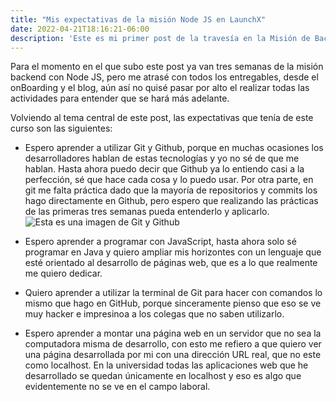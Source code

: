 ```yaml
---
title: "Mis expectativas de la misión Node JS en LaunchX"
date: 2022-04-21T18:16:21-06:00
description: 'Este es mi primer post de la travesía en la Misión de Backend con Node JS de Launch X.'
---
```


Para el momento en el que subo este post ya van tres semanas de la misión backend con Node JS, pero me atrasé con todos los entregables, desde el onBoarding y el blog, aún así no quisé pasar por alto el realizar todas las actividades para entender que se hará más adelante.

Volviendo al tema central de este post, las expectativas que tenía de este curso son las siguientes:

- Espero aprender a utilizar Git y Github, porque en muchas ocasiones los desarrolladores hablan de estas tecnologías y yo no sé de que me hablan. Hasta ahora puedo decir que Github ya lo entiendo casi a la perfección, sé que hace cada cosa y lo puedo usar. Por otra parte, en git me falta práctica dado que la mayoría de repositorios y commits los hago directamente en Github, pero espero que realizando las prácticas de las primeras tres semanas pueda entenderlo y aplicarlo.
![Esta es una imagen de Git y Github](https://camo.githubusercontent.com/38f113b96a368dfb7f634d2f2da97e7b8c748042d2a284b97c3fad048bb3ff55/68747470733a2f2f6d69726f2e6d656469756d2e636f6d2f6d61782f323733322f312a6d74736b3366515f4252656d466964686b656c3364412e706e67)

- Espero aprender a programar con JavaScript, hasta ahora solo sé programar en Java y quiero ampliar mis horizontes con un lenguaje que esté orientado al desarrollo de páginas web, que es a lo que realmente me quiero dedicar.

- Quiero aprender a utilizar la terminal de Git para hacer con comandos lo mismo que hago en GitHub, porque sinceramente pienso que eso se ve muy hacker e impresinoa a los colegas que no saben utilizarlo.

- Espero aprender a montar una página web en un servidor que no sea la computadora misma de desarrollo, con esto me refiero a que quiero ver una página desarrollada por mi con una dirección URL real, que no este como localhost. En la universidad todas las aplicaciones web que he desarrollado se quedan únicamente en localhost y eso es algo que evidentemente no se ve en el campo laboral.
